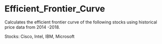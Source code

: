 # Efficient_Frontier_Curve

Calculates the efficient frontier curve of the following stocks using historical price data from 2014 -2018.

Stocks: Cisco, Intel, IBM, Microsoft
